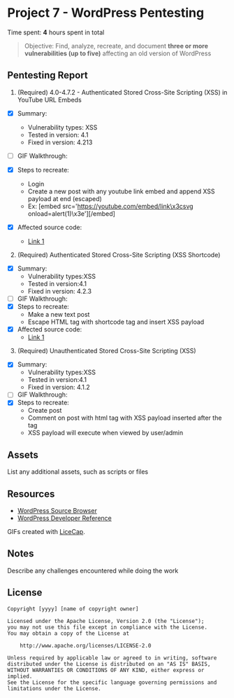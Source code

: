 # Project 7 - WordPress Pentesting

Time spent: **4** hours spent in total

> Objective: Find, analyze, recreate, and document **three or more vulnerabilities (up to five)** affecting an old version of WordPress

## Pentesting Report

1. (Required) 4.0-4.7.2 - Authenticated Stored Cross-Site Scripting (XSS) in YouTube URL Embeds
  - [x] Summary: 
    - Vulnerability types: XSS
    - Tested in version: 4.1
    - Fixed in version: 4.213
  - [ ] GIF Walkthrough: 
  - [x] Steps to recreate: 
    * Login
    * Create a new post with any youtube link embed and append XSS payload at end (escaped)
    * Ex: [embed src='https://youtube.com/embed/link\x3csvg onload=alert(1)\x3e'][/embed]
  
  - [x] Affected source code:
    - [Link 1](https://github.com/WordPress/WordPress/commit/f72b21af23da6b6d54208e5c1d65ececdaa109c8)
  
2. (Required) Authenticated Stored Cross-Site Scripting (XSS Shortcode)
  - [x] Summary: 
    - Vulnerability types:XSS
    - Tested in version:4.1
    - Fixed in version: 4.2.3
  - [ ] GIF Walkthrough: 
  - [x] Steps to recreate: 
    * Make a new text post
    * Escape HTML tag with shortcode tag and insert XSS payload
  - [x] Affected source code:
    - [Link 1](https://github.com/WordPress/WordPress/commit/f72b21af23da6b6d54208e5c1d65ececdaa109c8)
    
    
  
3. (Required) Unauthenticated Stored Cross-Site Scripting (XSS)
  - [x] Summary: 
    - Vulnerability types:XSS
    - Tested in version:4.1
    - Fixed in version: 4.1.2
  - [ ] GIF Walkthrough: 
  - [x] Steps to recreate: 
    * Create post
    * Comment on post with html tag with XSS payload inserted after the tag
    * XSS payload will execute when viewed by user/admin
  
  

## Assets

List any additional assets, such as scripts or files

## Resources

- [WordPress Source Browser](https://core.trac.wordpress.org/browser/)
- [WordPress Developer Reference](https://developer.wordpress.org/reference/)

GIFs created with [LiceCap](http://www.cockos.com/licecap/).

## Notes

Describe any challenges encountered while doing the work

## License

    Copyright [yyyy] [name of copyright owner]

    Licensed under the Apache License, Version 2.0 (the "License");
    you may not use this file except in compliance with the License.
    You may obtain a copy of the License at

        http://www.apache.org/licenses/LICENSE-2.0

    Unless required by applicable law or agreed to in writing, software
    distributed under the License is distributed on an "AS IS" BASIS,
    WITHOUT WARRANTIES OR CONDITIONS OF ANY KIND, either express or implied.
    See the License for the specific language governing permissions and
    limitations under the License.
